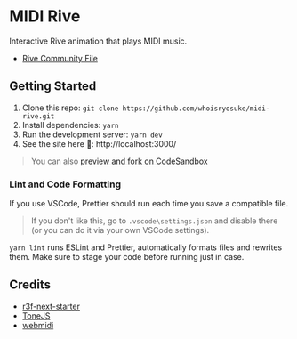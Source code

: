 # MIDI Rive

Interactive Rive animation that plays MIDI music.

- [Rive Community File](https://rive.app/community/files/14386-27110-midi-rive-r1)

## Getting Started

1. Clone this repo: `git clone https://github.com/whoisryosuke/midi-rive.git`
1. Install dependencies: `yarn`
1. Run the development server: `yarn dev`
1. See the site here 👀: http://localhost:3000/

> You can also [preview and fork on CodeSandbox](https://githubbox.com/whoisryosuke/midi-rive)

### Lint and Code Formatting

If you use VSCode, Prettier should run each time you save a compatible file.

> If you don't like this, go to `.vscode\settings.json` and disable there (or you can do it via your own VSCode settings).

`yarn lint` runs ESLint and Prettier, automatically formats files and rewrites them. Make sure to stage your code before running just in case.

## Credits

- [r3f-next-starter](https://github.com/whoisryosuke/r3f-next-starter)
- [ToneJS](https://github.com/Tonejs/Tone.js)
- [webmidi](https://github.com/djipco/webmidi)
